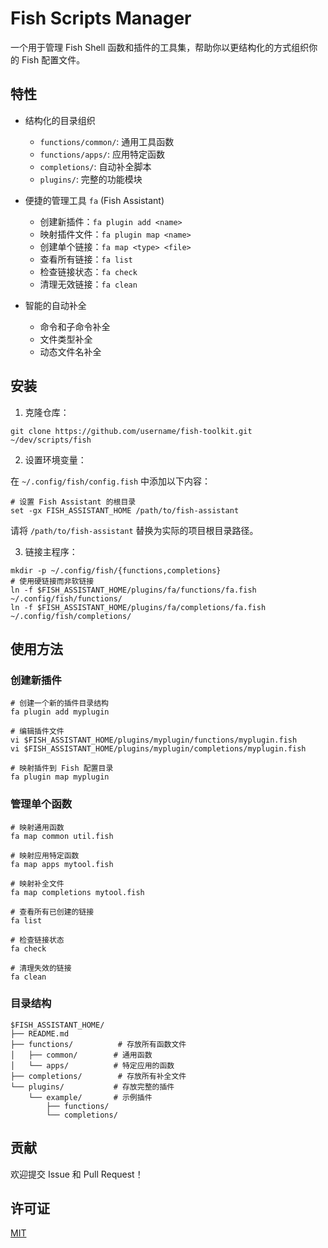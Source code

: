 # Fish Scripts Manager

一个用于管理 Fish Shell 函数和插件的工具集，帮助你以更结构化的方式组织你的 Fish 配置文件。

## 特性

- 结构化的目录组织
  - `functions/common/`: 通用工具函数
  - `functions/apps/`: 应用特定函数
  - `completions/`: 自动补全脚本
  - `plugins/`: 完整的功能模块

- 便捷的管理工具 `fa` (Fish Assistant)
  - 创建新插件：`fa plugin add <name>`
  - 映射插件文件：`fa plugin map <name>`
  - 创建单个链接：`fa map <type> <file>`
  - 查看所有链接：`fa list`
  - 检查链接状态：`fa check`
  - 清理无效链接：`fa clean`

- 智能的自动补全
  - 命令和子命令补全
  - 文件类型补全
  - 动态文件名补全

## 安装

1. 克隆仓库：
```fish
git clone https://github.com/username/fish-toolkit.git ~/dev/scripts/fish
```

2. 设置环境变量：

在 `~/.config/fish/config.fish` 中添加以下内容：
```fish
# 设置 Fish Assistant 的根目录
set -gx FISH_ASSISTANT_HOME /path/to/fish-assistant
```

请将 `/path/to/fish-assistant` 替换为实际的项目根目录路径。

3. 链接主程序：
```fish
mkdir -p ~/.config/fish/{functions,completions}
# 使用硬链接而非软链接
ln -f $FISH_ASSISTANT_HOME/plugins/fa/functions/fa.fish ~/.config/fish/functions/
ln -f $FISH_ASSISTANT_HOME/plugins/fa/completions/fa.fish ~/.config/fish/completions/
```

## 使用方法

### 创建新插件

```fish
# 创建一个新的插件目录结构
fa plugin add myplugin

# 编辑插件文件
vi $FISH_ASSISTANT_HOME/plugins/myplugin/functions/myplugin.fish
vi $FISH_ASSISTANT_HOME/plugins/myplugin/completions/myplugin.fish

# 映射插件到 Fish 配置目录
fa plugin map myplugin
```

### 管理单个函数

```fish
# 映射通用函数
fa map common util.fish

# 映射应用特定函数
fa map apps mytool.fish

# 映射补全文件
fa map completions mytool.fish

# 查看所有已创建的链接
fa list

# 检查链接状态
fa check

# 清理失效的链接
fa clean
```

### 目录结构

```
$FISH_ASSISTANT_HOME/
├── README.md
├── functions/          # 存放所有函数文件
│   ├── common/        # 通用函数
│   └── apps/          # 特定应用的函数
├── completions/        # 存放所有补全文件
└── plugins/           # 存放完整的插件
    └── example/       # 示例插件
        ├── functions/
        └── completions/
```

## 贡献

欢迎提交 Issue 和 Pull Request！

## 许可证

[MIT](LICENSE)